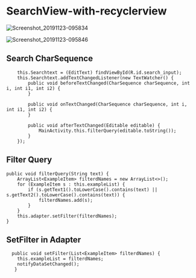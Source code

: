 # SearchView-with-recyclerview


![Screenshot_20191123-095834](https://user-images.githubusercontent.com/46309253/69473336-6f9f5a00-0dd9-11ea-883d-3c656f2796ef.png)

![Screenshot_20191123-095846](https://user-images.githubusercontent.com/46309253/69473337-6f9f5a00-0dd9-11ea-8239-9027b1bc7465.png)


## Search CharSequence

        this.Searchtext = (EditText) findViewById(R.id.search_input);
        this.Searchtext.addTextChangedListener(new TextWatcher() {
            public void beforeTextChanged(CharSequence charSequence, int i, int i1, int i2) {
            }

            public void onTextChanged(CharSequence charSequence, int i, int i1, int i2) {
            }

            public void afterTextChanged(Editable editable) {
                MainActivity.this.filterQuery(editable.toString());
            }
        });

## Filter Query

    public void filterQuery(String text) {
        ArrayList<ExampleItem> filterdNames = new ArrayList<>();
        for (ExampleItem s : this.exampleList) {
            if (s.getText1().toLowerCase().contains(text) || s.getText2().toLowerCase().contains(text)) {
                filterdNames.add(s);
            }
        }
        this.adapter.setFilter(filterdNames);
    }
    
## SetFilter in Adapter 

      public void setFilter(List<ExampleItem> filterdNames) {
        this.exampleList = filterdNames;
        notifyDataSetChanged();
       }
